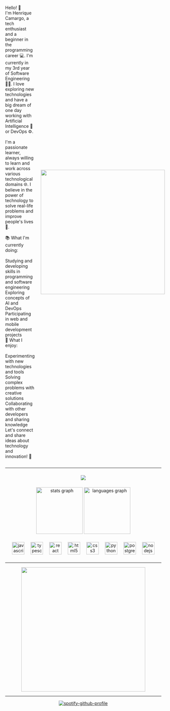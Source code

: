 <div style="display: flex; align-items: center;">
  <div style="flex: 1;">
    <p>
      Hello! 👋<br>I'm Henrique Camargo, a tech enthusiast and a beginner in the programming career 💻. I'm currently in my 3rd year of Software Engineering 🧑‍🎓. I love exploring new technologies and have a big dream of one day working with Artificial Intelligence 🤖 or DevOps ⚙️.<br><br>I'm a passionate learner, always willing to learn and work across various technological domains 🌐. I believe in the power of technology to solve real-life problems and improve people's lives 🌟.<br><br>📚 What I'm currently doing:<br><br>Studying and developing skills in programming and software engineering<br>Exploring concepts of AI and DevOps<br>Participating in web and mobile development projects<br>🌱 What I enjoy:<br><br>Experimenting with new technologies and tools<br>Solving complex problems with creative solutions<br>Collaborating with other developers and sharing knowledge<br>Let's connect and share ideas about technology and innovation! 🚀
    </p>
  </div>
  <div style="flex: 0 0 auto; margin-left: 20px;">
    <img height="400" src="https://cdn.dribbble.com/users/2275151/screenshots/4543119/media/1079848698ed2db6a82c64fb5c2d3b1b.gif" />
  </div>
</div>



---
###


<div align="center">
<img  src="https://visitor-badge.laobi.icu/badge?page_id=JojoRique.JojoRique&left_color=purple&right_color=purple"  />
</div>


###

<div align="center">
  <img src="https://github-readme-stats.vercel.app/api?username=JojoRique&hide_title=false&hide_rank=false&show_icons=true&include_all_commits=true&count_private=true&disable_animations=false&theme=jolly&locale=en&hide_border=false&order=1" height="150" alt="stats graph"  />
  <img src="https://github-readme-stats.vercel.app/api/top-langs?username=JojoRique&locale=en&hide_title=false&layout=compact&card_width=320&langs_count=5&theme=jolly&hide_border=false&order=2" height="150" alt="languages graph"  />
</div>

###

<div align="center">
  <img src="https://cdn.jsdelivr.net/gh/devicons/devicon/icons/javascript/javascript-original.svg" height="40" alt="javascript logo"  />
  <img width="12" />
  <img src="https://cdn.jsdelivr.net/gh/devicons/devicon/icons/typescript/typescript-original.svg" height="40" alt="typescript logo"  />
  <img width="12" />
  <img src="https://cdn.jsdelivr.net/gh/devicons/devicon/icons/react/react-original.svg" height="40" alt="react logo"  />
  <img width="12" />
  <img src="https://cdn.jsdelivr.net/gh/devicons/devicon/icons/html5/html5-original.svg" height="40" alt="html5 logo"  />
  <img width="12" />
  <img src="https://cdn.jsdelivr.net/gh/devicons/devicon/icons/css3/css3-original.svg" height="40" alt="css3 logo"  />
  <img width="12" />
  <img src="https://cdn.jsdelivr.net/gh/devicons/devicon/icons/python/python-original.svg" height="40" alt="python logo"  />
  <img width="12" />
  <img src="https://cdn.simpleicons.org/postgresql/4169E1" height="40" alt="postgresql logo"  />
  <img width="12" />
  <img src="https://cdn.jsdelivr.net/gh/devicons/devicon/icons/nodejs/nodejs-original.svg" height="40" alt="nodejs logo"  />
</div>

###

---

<div align="center">
  <img height="400" src="https://cdn.dribbble.com/users/1998669/screenshots/6072112/media/7817ff031bb237b64884b6c25874089f.gif"  />
</div>

---

<div align="center">
  <a href="https://github.com/kittinan/spotify-github-profile">
    <img src="https://spotify-github-profile.kittinanx.com/api/view?uid=31g3wg3mmwpk2s7dibidtwosogsm&cover_image=true&theme=natemoo-re&show_offline=false&background_color=121212&interchange=false&bar_color=53b14f&bar_color_cover=false" alt="spotify-github-profile">
  </a>
</div>

